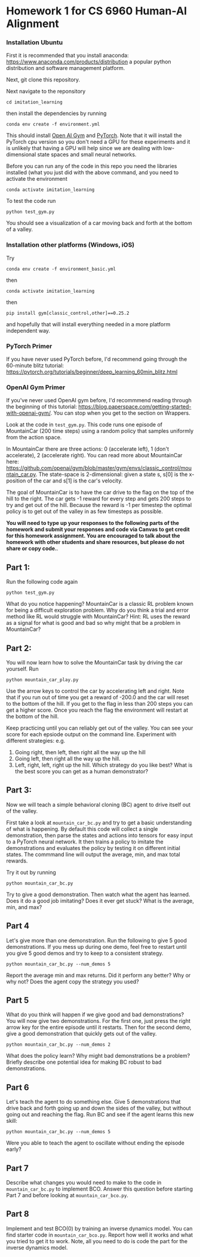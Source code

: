 # Homework 1 for CS 6960 Human-AI Alignment


### Installation Ubuntu
First it is recommended that you install anaconda: <https://www.anaconda.com/products/distribution> a popular python distribution and software management platform.

Next, git clone this repository.

Next navigate to the reponsitory
```
cd imitation_learning
```
then install the dependencies by running
```
conda env create -f environment.yml
```
This should install [Open AI Gym](https://www.gymlibrary.dev/) and [PyTorch](https://pytorch.org/get-started/locally/). Note that it will install the PyTorch cpu version so you don't need a GPU for these experiments and it is unlikely that having a GPU will help since we are dealing with low-dimensional state spaces and small neural networks.

Before you can run any of the code in this repo you need the libraries installed (what you just did with the above command, and you need to activate the environment
```
conda activate imitation_learning
```

To test the code run
```
python test_gym.py
```
You should see a visualization of a car moving back and forth at the bottom of a valley.

### Installation other platforms (Windows, iOS)
Try 
```
conda env create -f environment_basic.yml
```
then 
```
conda activate imitation_learning
```
then
```
pip install gym[classic_control,other]==0.25.2
```
and hopefully that will install everything needed in a more platform independent way.


### PyTorch Primer
If you have never used PyTorch before, I'd recommend going through the 60-minute blitz tutorial: <https://pytorch.org/tutorials/beginner/deep_learning_60min_blitz.html>


### OpenAI Gym Primer
If you've never used OpenAI gym before, I'd recommmend reading through the beginning of this tutorial: <https://blog.paperspace.com/getting-started-with-openai-gym/>. You can stop when you get to the section on Wrappers.



Look at the code in `test_gym.py`. This code runs one episode of MountainCar (200 time steps) using a random policy that samples uniformly from the action space.

In MountainCar there are three actions: 0 (accelerate left), 1 (don't accelerate), 2 (accelerate right). You can read more about MountainCar here: <https://github.com/openai/gym/blob/master/gym/envs/classic_control/mountain_car.py>. The state-space is 2-dimensional: given a state s, s[0] is the x-position of the car and s[1] is the car's velocity.

The goal of MountainCar is to have the car drive to the flag on the top of the hill to the right. The car gets -1 reward for every step and gets 200 steps to try and get out of the hill. Because the reward is -1 per timestep the optimal policy is to get out of the valley in as few timesteps as possible.


<strong>You will need to type up your responses to the following parts of the homework and submit your responses and code via Canvas to get credit for this homework assignment. You are encouraged to talk about the homework with other students and share resources, but please do not share or copy code.</strong>.

## Part 1:

Run the following code again
```
python test_gym.py
```
What do you notice happening? MountainCar is a classic RL problem known for being a difficult exploration problem. Why do you think a trial and error method like RL would struggle with MountainCar? Hint: RL uses the reward as a signal for what is good and bad so why might that be a problem in MountainCar?

## Part 2:
You will now learn how to solve the MountainCar task by driving the car yourself.
Run
```
python mountain_car_play.py
```
Use the arrow keys to control the car by accelerating left and right. Note that if you run out of time you get a reward of -200.0 and the car will reset to the bottom of the hill. If you get to the flag in less than 200 steps you can get a higher score. Once you reach the flag the environment will restart at the bottom of the hill.

Keep practicing until you can reliably get out of the valley. You can see your score for each epsiode output on the command line. 
Experiment with different strategies: e.g.
1. Going right, then left, then right all the way up the hill
2. Going left, then right all the way up the hill.
3. Left, right, left, right up the hill.
Which strategy do you like best? What is the best score you can get as a human demonstrator?

## Part 3: 

Now we will teach a simple behavioral cloning (BC) agent to drive itself out of the valley.

First take a look at `mountain_car_bc.py` and try to get a basic understanding of what is happening. By default this code will collect a single demonstration, then parse the states and actions into tensors for easy input to a PyTorch neural network. It then trains a policy to imitate the demonstrations and evaluates the policy by testing it on different initial states. The commmand line will output the average, min, and max total rewards.

Try it out by running
```
python mountain_car_bc.py
```
Try to give a good demonstration. Then watch what the agent has learned. Does it do a good job imitating? Does it ever get stuck? What is the average, min, and max?

## Part 4

Let's give more than one demonstration. Run the following to give 5 good demonstrations. If you mess up during one demo, feel free to restart until you give 5 good demos and try to keep to a consistent strategy.
```
python mountain_car_bc.py --num_demos 5
```
Report the average min and max returns. Did it perform any better? Why or why not? Does the agent copy the strategy you used? 

## Part 5
What do you think will happen if we give good and bad demonstrations?
You will now give two demonstrations. For the first one, just press the right arrow key for the entire episode until it restarts. Then for the second demo, give a good demonstration that quickly gets out of the valley.
```
python mountain_car_bc.py --num_demos 2
```
What does the policy learn? Why might bad demonstrations be a problem? Briefly describe one potential idea for making BC robust to bad demonstrations.

## Part 6
Let's teach the agent to do something else. Give 5 demonstrations that drive back and forth going up and down the sides of the valley, but without going out and reaching the flag.  Run BC and see if the agent learns this new skill:
```
python mountain_car_bc.py --num_demos 5
```
Were you able to teach the agent to oscillate without ending the episode early?

## Part 7
Describe what changes you would need to make to the code in `mountain_car_bc.py` to implement BCO. Answer this question before starting Part 7 and before looking at `mountain_car_bco.py`.

## Part 8
Implement and test BCO(0) by training an inverse dynamics model. You can find starter code in `mountain_car_bco.py`. Report how well it works and what you tried to get it to work. Note, all you need to do is code the part for the inverse dynamics model.


